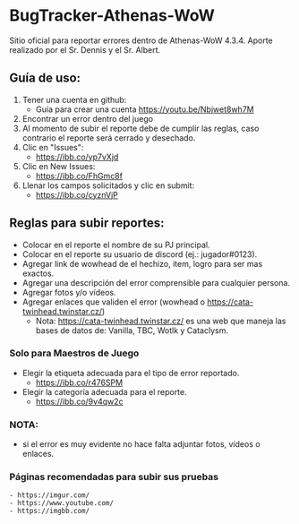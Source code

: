 # BugTracker-Athenas-WoW

Sitio oficial para reportar errores dentro de Athenas-WoW 4.3.4.
Aporte realizado por el Sr. Dennis y el Sr. Albert.

## Guía de uso:

  1. Tener una cuenta en github:
      - Guía para crear una cuenta https://youtu.be/Nbjwet8wh7M
  2. Encontrar un error dentro del juego
  3. Al momento de subir el reporte debe de cumplir las reglas, caso contrario el reporte será cerrado y desechado.
  4. Clic en "Issues":
      - https://ibb.co/yp7vXjd
  5. Clic en New Issues:
      - https://ibb.co/FhGmc8f
  6. Llenar los campos solicitados y clic en submit:
      - https://ibb.co/cyznVjP
 
 
## Reglas para subir reportes:
 - Colocar en el reporte el nombre de su PJ principal.
 - Colocar en el reporte su usuario de discord (ej.: jugador#0123).
 - Agregar link de wowhead de el hechizo, item, logro para ser mas exactos.
 - Agregar una descripción del error comprensible para cualquier persona.
 - Agregar fotos y/o vídeos.
 - Agregar enlaces que validen el error (wowhead o https://cata-twinhead.twinstar.cz/)
   - Nota: https://cata-twinhead.twinstar.cz/ es una web que maneja las bases de datos de: Vanilla, TBC, Wotlk y Cataclysm.
 
 ### Solo para Maestros de Juego
 - Elegir la etiqueta adecuada para el tipo de error reportado.
    - https://ibb.co/r476SPM
 - Elegir la categoría adecuada para el reporte.
    - https://ibb.co/9v4qw2c
    
 ### NOTA:
  - si el error es muy evidente no hace falta adjuntar fotos, vídeos o enlaces.
  
  ### Páginas recomendadas para subir sus pruebas
    - https://imgur.com/ 
    - https://www.youtube.com/ 
    - https://imgbb.com/
